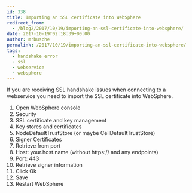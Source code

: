 ```yaml
---
id: 338
title: Importing an SSL certificate into WebSphere
redirect_from:
  - /blog2/2017/10/19/importing-an-ssl-certificate-into-websphere/
date: 2017-10-19T02:18:39+00:00
author: mrbusche
permalink: /2017/10/19/importing-an-ssl-certificate-into-websphere/
tags:
  - handshake error
  - ssl
  - webservice
  - websphere
---
```


If you are receiving SSL handshake issues when connecting to a webservice you need to import the SSL certificate into WebSphere.

1. Open WebSphere console
2. Security
3. SSL certificate and key management
4. Key stores and certificates
5. NodeDefaultTrustStore (or maybe CellDefaultTrustStore)
6. Signer Certificates
7. Retrieve from port
8. Host: your.host.name (without https:// and any endpoints)
9. Port: 443
10. Retrieve signer information
11. Click Ok
12. Save
13. Restart WebSphere
